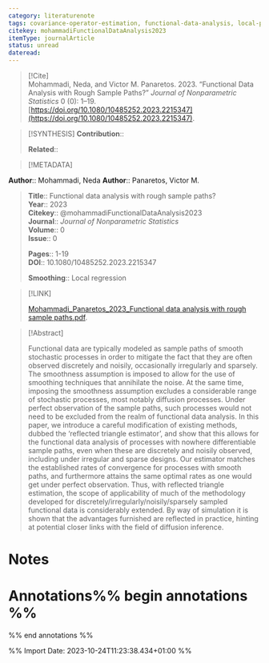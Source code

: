 ```yaml
---
category: literaturenote
tags: covariance-operator-estimation, functional-data-analysis, local-polynomial-smoothing, smoothness
citekey: mohammadiFunctionalDataAnalysis2023
itemType: journalArticle
status: unread  
dateread:  
---
```


> [!Cite]  
> Mohammadi, Neda, and Victor M. Panaretos. 2023. “Functional Data Analysis with Rough Sample Paths?” _Journal of Nonparametric Statistics_ 0 (0): 1–19. [https://doi.org/10.1080/10485252.2023.2215347](https://doi.org/10.1080/10485252.2023.2215347).

> [!SYNTHESIS] 
>**Contribution**::
>
>**Related**:: 
>

> [!METADATA]  
>
**Author**:: Mohammadi, Neda
**Author**:: Panaretos, Victor M.<br>
> **Title**:: Functional data analysis with rough sample paths?    
> **Year**:: 2023     
> **Citekey**:: @mohammadiFunctionalDataAnalysis2023    
>**Journal**:: *Journal of Nonparametric Statistics*    
>**Volume**:: 0    
>**Issue**:: 0     
>    
>    
>     
> **Pages**:: 1-19    
>**DOI**:: 10.1080/10485252.2023.2215347    
>
>**Smoothing**:: Local regression

> [!LINK] 
>
> [Mohammadi_Panaretos_2023_Functional data analysis with rough sample paths.pdf](file:///Users/steven/Library/CloudStorage/GoogleDrive-steven.golovkine@ul.ie/My%20Drive/bibliography/Journal%20of%20Nonparametric%20Statistics/2023/Mohammadi_Panaretos_2023_Functional%20data%20analysis%20with%20rough%20sample%20paths.pdf).

>[!Abstract]
>
>Functional data are typically modeled as sample paths of smooth stochastic processes in order to mitigate the fact that they are often observed discretely and noisily, occasionally irregularly and sparsely. The smoothness assumption is imposed to allow for the use of smoothing techniques that annihilate the noise. At the same time, imposing the smoothness assumption excludes a considerable range of stochastic processes, most notably diffusion processes. Under perfect observation of the sample paths, such processes would not need to be excluded from the realm of functional data analysis. In this paper, we introduce a careful modification of existing methods, dubbed the ‘reflected triangle estimator’, and show that this allows for the functional data analysis of processes with nowhere differentiable sample paths, even when these are discretely and noisily observed, including under irregular and sparse designs. Our estimator matches the established rates of convergence for processes with smooth paths, and furthermore attains the same optimal rates as one would get under perfect observation. Thus, with reflected triangle estimation, the scope of applicability of much of the methodology developed for discretely/irregularly/noisily/sparsely sampled functional data is considerably extended. By way of simulation it is shown that the advantages furnished are reflected in practice, hinting at potential closer links with the field of diffusion inference.
>>


# Notes<br>
# Annotations%% begin annotations %%  
 
  
%% end annotations %%

%% Import Date: 2023-10-24T11:23:38.434+01:00 %%
